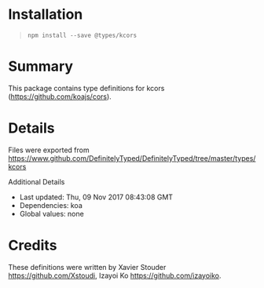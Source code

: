 # Installation
> `npm install --save @types/kcors`

# Summary
This package contains type definitions for kcors (https://github.com/koajs/cors).

# Details
Files were exported from https://www.github.com/DefinitelyTyped/DefinitelyTyped/tree/master/types/kcors

Additional Details
 * Last updated: Thu, 09 Nov 2017 08:43:08 GMT
 * Dependencies: koa
 * Global values: none

# Credits
These definitions were written by Xavier Stouder <https://github.com/Xstoudi>, Izayoi Ko <https://github.com/izayoiko>.
